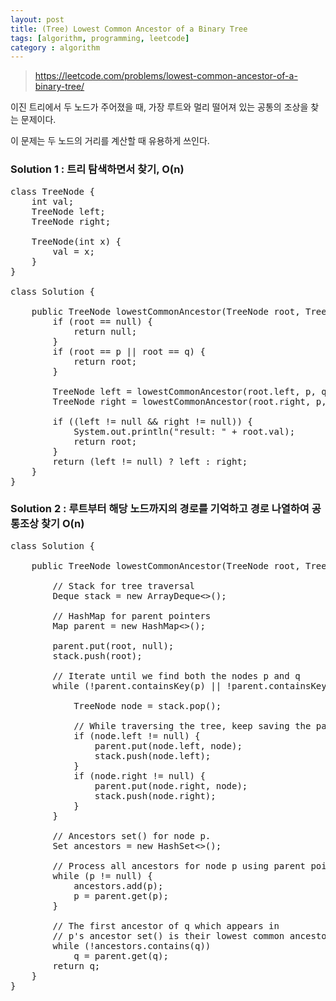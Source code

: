 ```yaml
---
layout: post
title: (Tree) Lowest Common Ancestor of a Binary Tree
tags: [algorithm, programming, leetcode]
category : algorithm
---
```


> https://leetcode.com/problems/lowest-common-ancestor-of-a-binary-tree/

이진 트리에서 두 노드가 주어졌을 때, 가장 루트와 멀리 떨어져 있는 공통의 조상을 찾는 문제이다.  

이 문제는 두 노드의 거리를 계산할 때 유용하게 쓰인다.  

### Solution 1 : 트리 탐색하면서 찾기, O(n)

<pre class="prettyprint">
class TreeNode {
    int val;
    TreeNode left;
    TreeNode right;

    TreeNode(int x) {
        val = x;
    }
}

class Solution {

    public TreeNode lowestCommonAncestor(TreeNode root, TreeNode p, TreeNode q) {
        if (root == null) {
            return null;
        }
        if (root == p || root == q) {
            return root;
        }

        TreeNode left = lowestCommonAncestor(root.left, p, q);
        TreeNode right = lowestCommonAncestor(root.right, p, q);

        if ((left != null && right != null)) {
            System.out.println("result: " + root.val);
            return root;
        }
        return (left != null) ? left : right;
    }
}
</pre>

### Solution 2 : 루트부터 해당 노드까지의 경로를 기억하고 경로 나열하여 공통조상 찾기 O(n)

<pre class="prettyprint">
class Solution {

    public TreeNode lowestCommonAncestor(TreeNode root, TreeNode p, TreeNode q) {

        // Stack for tree traversal
        Deque<TreeNode> stack = new ArrayDeque<>();

        // HashMap for parent pointers
        Map<TreeNode, TreeNode> parent = new HashMap<>();

        parent.put(root, null);
        stack.push(root);

        // Iterate until we find both the nodes p and q
        while (!parent.containsKey(p) || !parent.containsKey(q)) {

            TreeNode node = stack.pop();

            // While traversing the tree, keep saving the parent pointers.
            if (node.left != null) {
                parent.put(node.left, node);
                stack.push(node.left);
            }
            if (node.right != null) {
                parent.put(node.right, node);
                stack.push(node.right);
            }
        }

        // Ancestors set() for node p.
        Set<TreeNode> ancestors = new HashSet<>();

        // Process all ancestors for node p using parent pointers.
        while (p != null) {
            ancestors.add(p);
            p = parent.get(p);
        }

        // The first ancestor of q which appears in
        // p's ancestor set() is their lowest common ancestor.
        while (!ancestors.contains(q))
            q = parent.get(q);
        return q;
    }
}
</pre>

